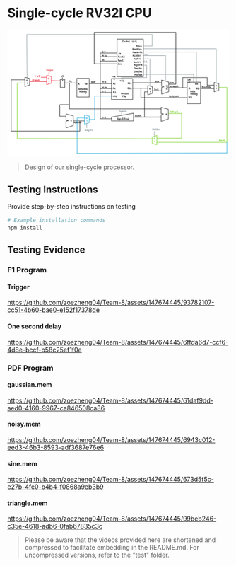 # Single-cycle RV32I CPU

</center>

<p align="center"> <img src="images/single-cycle.png" width = "900"> </p>

> Design of our single-cycle processor.

## Testing Instructions

Provide step-by-step instructions on testing

```bash
# Example installation commands
npm install
```

## Testing Evidence
### F1 Program

#### Trigger

https://github.com/zoezheng04/Team-8/assets/147674445/93782107-cc51-4b60-bae0-e152f17378de

#### One second delay

https://github.com/zoezheng04/Team-8/assets/147674445/6ffda6d7-ccf6-4d8e-bccf-b58c25ef1f0e

### PDF Program

#### gaussian.mem

https://github.com/zoezheng04/Team-8/assets/147674445/61daf9dd-aed0-4160-9967-ca846508ca86

#### noisy.mem

https://github.com/zoezheng04/Team-8/assets/147674445/6943c012-eed3-46b3-8593-adf3687e76e6

#### sine.mem

https://github.com/zoezheng04/Team-8/assets/147674445/673d5f5c-e27b-4fe0-b4b4-f0868a9eb3b9

#### triangle.mem

https://github.com/zoezheng04/Team-8/assets/147674445/99beb246-c35e-4618-adb6-0fab67835c3c

> Please be aware that the videos provided here are shortened and compressed to facilitate embedding in the README.md. For uncompressed versions, refer to the "test" folder.

